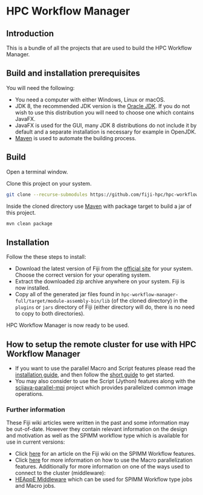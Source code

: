 # HPC Workflow Manager
## Introduction
This is a bundle of all the projects that are used to build the HPC Workflow Manager.

## Build and installation prerequisites
You will need the following:
* You need a computer with either Windows, Linux or macOS.
* JDK 8, the recommended JDK version is the [Oracle JDK](https://www.oracle.com/java/technologies/javase/javase-jdk8-downloads.html). If you do not wish to use this distribution you will need to choose one which contains JavaFX.
* JavaFX is used for the GUI, many JDK 8 distributions do not include it by default and a separate installation is necessary for example in OpenJDK.
* [Maven](https://maven.apache.org/) is used to automate the building process.

## Build
Open a terminal window.

Clone this project on your system.
``` bash
git clone --recurse-submodules https://github.com/fiji-hpc/hpc-workflow-manager-full
```

Inside the cloned directory use [Maven](https://maven.apache.org/) with package target to build a jar of this project.
``` bash
mvn clean package
```

## Installation
Follow the these steps to install:
* Download the latest version of Fiji from the [official site](https://fiji.sc/) for your system. Choose the correct version for your operating system.
* Extract the downloaded zip archive anywhere on your system. Fiji is now installed.
* Copy all of the generated jar files found in ```hpc-workflow-manager-full/target/module-assembly-bin/lib``` (of the cloned directory) in the ```plugins``` or ```jars``` directory of Fiji (either directory will do, there is no need to copy to both directories).

HPC Workflow Manager is now ready to be used.

## How to setup the remote cluster for use with HPC Workflow Manager
* If you want to use the parallel Macro and Script features please read the [installation guide](https://github.com/fiji-hpc/Ij1MPIWrapper/blob/master/README.md), and then follow the [short guide](https://github.com/fiji-hpc/Ij1MPIWrapper/wiki/Short-Guide) to get started.
* You may also consider to use the Script (Jython) features along with the [scijava-parallel-mpi](https://github.com/fiji-hpc/scijava-parallel-mpi/wiki/How-to-Install-and-Run) project which provides parallelized common image operations.

### Further information
These Fiji wiki articles were written in the past and some information may be out-of-date.
However they contain relevant information on the design and motivation as well as the SPIMM workflow type which is available for use in current versions:
* Click [here](https://imagej.net/SPIM_Workflow_Manager_For_HPC) for an article on the Fiji wiki on the SPIMM Workflow features.
* Click [here](https://imagej.net/HPC_Workflow_Manager) for more information on how to use the Macro parallelization features.
Additionally for more information on one of the ways used to connect to the cluster (middleware):
* [HEAppE Middleware](https://code.it4i.cz/ADAS/HEAppE/Middleware/-/wikis/home) which can be used for SPIMM Workflow type jobs and Macro jobs.
